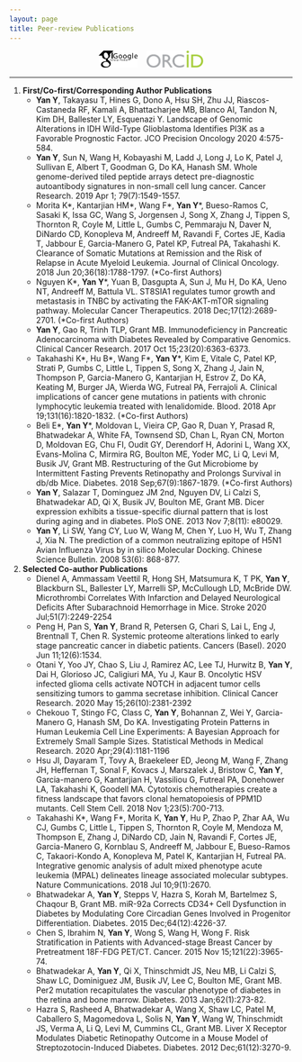 ```yaml
---
layout: page
title: Peer-review Publications
---
```


<div align="center">
<a href="https://scholar.google.com/citations?user=ykAmIWEAAAAJ&hl=en" target="_blank"><img src="img/GoogleScholar.jpg" alt="Google Scholar" height="30"></a> &nbsp;&nbsp; <a href="https://orcid.org/0000-0002-0094-7726" target="_blank"><img src="img/ORCID.png" alt="ORCID" height="30"></a> 
</div>

----

1. **First/Co-first/Corresponding Author Publications**
    * **Yan Y**, Takayasu T, Hines G, Dono A, Hsu SH, Zhu JJ, Riascos-Castaneda RF, Kamali A, Bhattacharjee MB, Blanco AI, Tandon N, Kim DH, Ballester LY, Esquenazi Y. Landscape of Genomic Alterations in IDH Wild-Type Glioblastoma Identifies PI3K as a Favorable Prognostic Factor. JCO Precision Oncology 2020 4:575-584.
    * **Yan Y**, Sun N, Wang H, Kobayashi M, Ladd J, Long J, Lo K, Patel J, Sullivan E, Albert T, Goodman G, Do KA, Hanash SM. Whole genome-derived tiled peptide arrays detect pre-diagnostic autoantibody signatures in non-small cell lung cancer. Cancer Research. 2019 Apr 1; 79(7):1549-1557.
    * Morita K*, Kantarjian HM*, Wang F*, __Yan Y__*, Bueso-Ramos C, Sasaki K, Issa GC, Wang S, Jorgensen J, Song X, Zhang J, Tippen S, Thornton R, Coyle M, Little L, Gumbs C, Pemmaraju N, Daver N, DiNardo CD, Konopleva M, Andreeff M, Ravandi F, Cortes JE, Kadia T, Jabbour E, Garcia-Manero G, Patel KP, Futreal PA, Takahashi K. Clearance of Somatic Mutations at Remission and the Risk of Relapse in Acute Myeloid Leukemia. Journal of Clinical Oncology. 2018 Jun 20;36(18):1788-1797.  (*Co-first Authors)
    * Nguyen K*, __Yan Y__*, Yuan B, Dasgupta A, Sun J, Mu H, Do KA, Ueno NT, Andreeff M, Battula VL. ST8SIA1 regulates tumor growth and metastasis in TNBC by activating the FAK-AKT-mTOR signaling pathway. Molecular Cancer Therapeutics. 2018 Dec;17(12):2689-2701. (*Co-first Authors)
    * **Yan Y**, Gao R, Trinh TLP, Grant MB. Immunodeficiency in Pancreatic Adenocarcinoma with Diabetes Revealed by Comparative Genomics. Clinical Cancer Research. 2017 Oct 15;23(20):6363-6373.
    * Takahashi K*, Hu B*, Wang F*, __Yan Y__*, Kim E, Vitale C, Patel KP, Strati P, Gumbs C, Little L, Tippen S, Song X, Zhang J, Jain N, Thompson P, Garcia-Manero G, Kantarjian H, Estrov Z, Do KA, Keating M, Burger JA, Wierda WG, Futreal PA, Ferrajoli A. Clinical implications of cancer gene mutations in patients with chronic lymphocytic leukemia treated with lenalidomide. Blood. 2018 Apr 19;131(16):1820-1832. (*Co-first Authors)
    * Beli E*, __Yan Y__*, Moldovan L, Vieira CP, Gao R, Duan Y, Prasad R, Bhatwadekar A, White FA, Townsend SD, Chan L, Ryan CN, Morton D, Moldovan EG, Chu FI, Oudit GY, Derendorf H, Adorini L, Wang XX, Evans-Molina C, Mirmira RG, Boulton ME, Yoder MC, Li Q, Levi M, Busik JV, Grant MB. Restructuring of the Gut Microbiome by Intermittent Fasting Prevents Retinopathy and Prolongs Survival in db/db Mice. Diabetes. 2018 Sep;67(9):1867-1879. (*Co-first Authors)
    * **Yan Y**, Salazar T, Dominguez JM 2nd, Nguyen DV, Li Calzi S, Bhatwadekar AD, Qi X, Busik JV, Boulton ME, Grant MB. Dicer expression exhibits a tissue-specific diurnal pattern that is lost during aging and in diabetes. PloS ONE. 2013 Nov 7;8(11): e80029. 
    * **Yan Y**, Li SW, Yang CY, Luo W, Wang M, Chen Y, Luo H, Wu T, Zhang J, Xia N. The prediction of a common neutralizing epitope of H5N1 Avian Influenza Virus by in silico Molecular Docking. Chinese Science Bulletin. 2008 53(6): 868-877.
1. **Selected Co-author Publications**
    * Dienel A, Ammassam Veettil R, Hong SH, Matsumura K, T PK, **Yan Y**, Blackburn SL, Ballester LY, Marrelli SP, McCullough LD, McBride DW. Microthrombi Correlates With Infarction and Delayed Neurological Deficits After Subarachnoid Hemorrhage in Mice. Stroke 2020 Jul;51(7):2249-2254
	* Peng H, Pan S, **Yan Y**, Brand R, Petersen G, Chari S, Lai L, Eng J, Brentnall T, Chen R. Systemic proteome alterations linked to early stage pancreatic cancer in diabetic patients. Cancers (Basel). 2020 Jun 11;12(6):1534.
	* Otani Y, Yoo JY, Chao S, Liu J, Ramirez AC, Lee TJ, Hurwitz B, **Yan Y**, Dai H, Glorioso JC, Caligiuri MA, Yu J, Kaur B. Oncolytic HSV infected glioma cells activate NOTCH in adjacent tumor cells sensitizing tumors to gamma secretase inhibition. Clinical Cancer Research. 2020 May 15;26(10):2381-2392
	* Chekouo T, Stingo FC, Class C, __Yan Y__, Bohannan Z, Wei Y, Garcia-Manero G, Hanash SM, Do KA. Investigating Protein Patterns in Human Leukemia Cell Line Experiments: A Bayesian Approach for Extremely Small Sample Sizes. Statistical Methods in Medical Research. 2020 Apr;29(4):1181-1196
	* Hsu JI, Dayaram T, Tovy A, Braekeleer ED, Jeong M, Wang F, Zhang JH, Heffernan T, Sonal F, Kovacs J, Marszalek J, Bristow C, **Yan Y**, Garcia-manero G, Kantarjian H, Vassiliou G, Futreal PA, Donehower LA, Takahashi K, Goodell MA. Cytotoxis chemotherapies create a fitness landscape that favors clonal hematopoiesis of PPM1D mutants. Cell Stem Cell. 2018 Nov 1;23(5):700-713.
    * Takahashi K*, Wang F*, Morita K, __Yan Y__, Hu P, Zhao P, Zhar AA, Wu CJ, Gumbs C, Little L, Tippen S, Thornton R, Coyle M, Mendoza M, Thompson E, Zhang J, DiNardo CD, Jain N, Ravandi F, Cortes JE, Garcia-Manero G, Kornblau S, Andreeff M, Jabbour E, Bueso-Ramos C, Takaori-Kondo A, Konopleva M, Patel K, Kantarjian H, Futreal PA. Integrative genomic analysis of adult mixed phenotype acute leukemia (MPAL) delineates lineage associated molecular subtypes. Nature Communications. 2018 Jul 10;9(1):2670.
	* Bhatwadekar A, __Yan Y__, Stepps V, Hazra S, Korah M, Bartelmez S, Chaqour B, Grant MB. miR-92a Corrects CD34+ Cell Dysfunction in Diabetes by Modulating Core Circadian Genes Involved in Progenitor Differentiation. Diabetes. 2015 Dec;64(12):4226-37.
	* Chen S, Ibrahim N, __Yan Y__, Wong S, Wang H, Wong F. Risk Stratification in Patients with Advanced-stage Breast Cancer by Pretreatment 18F-FDG PET/CT. Cancer. 2015 Nov 15;121(22):3965-74.
	* Bhatwadekar A, __Yan Y__, Qi X, Thinschmidt JS, Neu MB, Li Calzi S, Shaw LC, Dominiguez JM, Busik JV, Lee C, Boulton ME, Grant MB. Per2 mutation recapitulates the vascular phenotype of diabetes in the retina and bone marrow. Diabetes. 2013 Jan;62(1):273-82.
	* Hazra S, Rasheed A, Bhatwadekar A, Wang X, Shaw LC, Patel M, Caballero S, Magomedova L, Solis N, **Yan Y**, Wang W, Thinschmidt JS, Verma A, Li Q, Levi M, Cummins CL, Grant MB. Liver X Receptor Modulates Diabetic Retinopathy Outcome in a Mouse Model of Streptozotocin-Induced Diabetes. Diabetes. 2012 Dec;61(12):3270-9.
